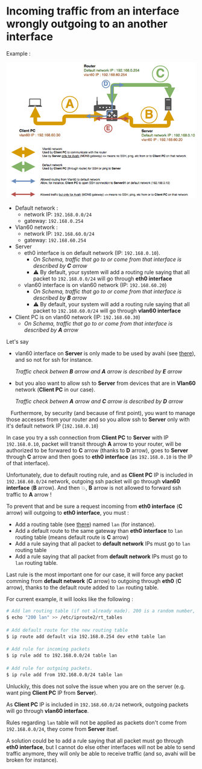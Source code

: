 # Incoming traffic from an interface wrongly outgoing to an another interface

Example : 

![Schema](./pic_routing_between_interfaces_issue.jpg?v3) 

* Default network :
   * network IP: `192.168.0.0/24`
   * gateway: `192.168.0.254`
 * Vlan60 network :
   * network IP: `192.168.60.0/24`
   * gateway: `192.168.60.254`
 * Server
   * eth0 interface is on default network (IP: `192.168.0.10`). 
     * *On Schema, traffic that go to or come from that interface is described by **C** arrow*
     * :warning: By default, your system will add a routing rule saying that all packet to `192.168.0.0/24` will go through **eth0 interface**
   * vlan60 interface is on vlan60 network (IP: `192.168.60.20`)
     * *On Schema, traffic that go to or come from that interface is described by **B** arrow*
     * :warning: By default, your system will add a routing rule saying that all packet to `192.168.60.0/24` will go through **vlan60 interface**
 * Client PC is on vlan60 network (IP: `192.168.60.30`)
     * *On Schema, traffic that go to or come from that interface is described by **A** arrow*

Let's say 
  * vlan60 interface on **Server** is only made to be used by avahi (see [there](../../avahi/doc/airplay_gateway_over_vlans.md)), and so not for ssh for instance.
    
    *Traffic check betwen **B** arrow and **A** arrow is described by **E** arrow*

  * but you also want to allow ssh to **Server** from devices that are in **Vlan60** network (**Client PC** in our case). 
    
    *Traffic check betwen **A** arrow and **C** arrow is described by **D** arrow*

    Furthermore, by security (and because of first point), you want to manage those accesses from your router and so you allow ssh to **Server** only with it's default network IP (`192.168.0.10`)

In case you try a ssh connection from **Client PC** to **Server** with IP `192.168.0.10`, packet will transit through **A** arrow to your router, will be authorized to be forwared to **C** arrow (thanks to **D** arrow), goes to **Server** through **C** arrow and then goes to **eth0 interface** (as `192.168.0.10` is the IP of that interface).

Unfortunately, due to default routing rule, and as **Client PC** IP is included in `192.168.60.0/24` network, outgoing ssh packet will go through **vlan60 interface** (**B** arrow). And then :boom:, **B** arrow is not allowed to forward ssh traffic to **A** arrow !

To prevent that and be sure a request incoming from **eth0 interface** (**C** arrow) will outgoing to **eth0 interface**, you must :
 * Add a routing table (see [there](../../routing/doc/force_reply_on_same_interface.md#create-a-routing-table)) named `lan` (for instance).
 * Add a default route to the same gateway than **eth0 interface** to `lan` routing table (means default route is **C** arrow)
 * Add a rule saying that all packet to **default network** IPs must go to `lan` routing table
 * Add a rule saying that all packet from **default network** IPs must go to `lan` routing table.
   
 Last rule is the most important one for our case, it will force any packet comming from **default network** (**C** arrow) to outgoing through **eth0** (**C** arrow), thanks to the default route added to `lan` routing table.
 
For current example, it will looks like the following : 
```bash
# Add lan routing table (if not already made). 200 is a random number, choose it based on what it already exist
$ echo "200 lan" >> /etc/iproute2/rt_tables

# Add default route for the new routing table
$ ip route add default via 192.168.0.254 dev eth0 table lan

# Add rule for incoming packets
$ ip rule add to 192.168.0.0/24 table lan

# Add rule for outgoing packets.
$ ip rule add from 192.168.0.0/24 table lan
```

Unluckily, this does not solve the issue when you are on the server (e.g. want ping **Client PC** IP from **Server**).

As **Client PC** IP is included in `192.168.60.0/24` network, outgoing packets will go through **vlan60 interface**.

Rules regarding `lan` table will not be applied as packets don't come from `192.168.0.0/24`, they come from **Server** itsef.

A solution could be to add a rule saying that all packet must go through **eth0 interface**, but I cannot do else other interfaces will not be able to send traffic anymore, they will only be able to receive traffic (and so, avahi will be broken for instance).

